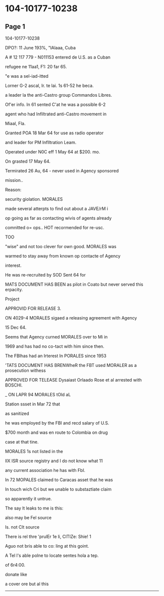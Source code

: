 # 104-10177-10238

## Page 1

104-10177-10238

DPO?: 11 June 193%, "lAlaaa, Cuba

A # 12 117 779 - N011153 entered de U.S. as a Cuban

refugee ne 11aa1, F1: 20 far 65.

"e was a sel-iad-itted

Lorner G-2 ascal, Ir. te lai. 1s 61-52 he beca.

a leader la the anti-Castro group Commandos Libres.

Of'er info. In 61 sented C'at he was a possible 6-2

agent who had Infiltrated anti-Castro movement in

Miaal, Fla.

Granted POA 18 Mar 64 for use as radio operator

and leader for PM InfIltration Leam.

Operated under N0C eff 1 May 64 at $200. mo.

On grasted 17 May 64.

Termirated 26 Au, 64 - never used in Agency sponsored

mission..

Reason:

security giolation. MORALES

made several atterpts to find out about a JAVE/rM i

op going as far as contacting wivis of agents already

comnitted o= ops.. HOT recormended for re-usc.

TOO

"wise" and not too clever for own good. MORALES was

warmed to stay away from known op contacte of Agency

interest.

He was re-recruited by SOD Sent 64 for

MATS DOCUMENT HAS BEEN as pilot in Coato but never served this erpacity.

Project

APPROVID FOR RELEASE 3.

ON 4029-4 MORALES sigaed a releasing agreement with Agency

15 Dec 64.

Seems that Agency curned MORALES over to Mi in

1969 and has had no co-tact with him since then.

The FBIhas had an Irterest In PORALES since 1953

'TATS DOCUMENT HAS BRENWheR the FBT used MORALER as a prosecution withess

APPROVED FOR TELEASE Dysaiast Orlaado Rose et al arrested with BOSCHl.

_ ON LAPR 94 MORALES tOld aL

Station ssset in Mar 72 that

as sanitized

he was employed by the FBI and recd salary of U.S.

$700 month and was en route to Colombia on drug

case at that tine.

MORALES 1s not listed in the

IIX ISR source registry and I do not know what 11

any current association he has with FbI.

In 72 MOPALES claimed to Caracas asset that he was

In touch wich Cri but we unable to substaztiate claim

so apparently it untrue.

The say lt leaks to me is this:

also may be Fel source

Is. not CIt source

There is rel thre 'prulEr 1e li, CITIZe: Shie! 1

Aguo not bris able to co: ling at this goint.

A Tel l's able polne to locate sentes hola a tep.

of 6r4:00.

donate like

a cover ore but al this

---

